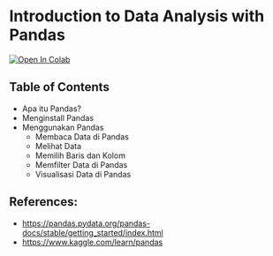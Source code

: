 # Introduction to Data Analysis with Pandas
[![Open In Colab](https://colab.research.google.com/assets/colab-badge.svg)](https://colab.research.google.com/github/richardcsuwandi/ppsd-coding-workshop/blob/main/template.ipynb)

## Table of Contents
- Apa itu Pandas?
- Menginstall Pandas
- Menggunakan Pandas
  - Membaca Data di Pandas
  - Melihat Data
  - Memilih Baris dan Kolom
  - Memfilter Data di Pandas
  - Visualisasi Data di Pandas

## References:
- https://pandas.pydata.org/pandas-docs/stable/getting_started/index.html
- https://www.kaggle.com/learn/pandas
